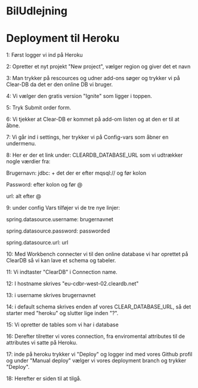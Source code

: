 # BilUdlejning
# Deployment til Heroku

1: Først logger vi ind på Heroku

2: Opretter et nyt projekt "New project", vælger region og giver det et navn

3: Man trykker på rescources og udner add-ons søger og trykker vi på Clear-DB da det er den online DB vi bruger.

4: Vi vælger den gratis version "Ignite" som ligger i toppen.

5: Tryk Submit order form.

6: Vi tjekker at Clear-DB er kommet på add-om listen og at den er til at åbne.

7: Vi går ind i settings, her trykker vi på Config-vars som åbner en undermenu.

8: Her er der et link under: CLEARDB_DATABASE_URL som vi udtrækker nogle værdier fra:

Brugernavn: jdbc: + det der er efter mqsql:// og før kolon

Password: efter kolon og før @

url: alt efter @

9: under config Vars tilføjer vi de tre nye linjer:

spring.datasource.username: brugernavnet

spring.datasource.password: passworded

spring.datasource.url: url

10: Med Workbench connecter vi til den online database vi har oprettet på ClearDB så vi kan lave et schema og tabeler.

11: Vi indtaster "ClearDB" i Connection name.

12: I hostname skrives "eu-cdbr-west-02.cleardb.net"

13: i username skrives brugernavnet

14: i default schema skrives enden af vores CLEAR_DATABASE_URL, så det starter med "heroku" og slutter lige inden "?".

15: Vi opretter de tables som vi har i database

16: Derefter tilretter vi vores connection, fra enviromental attributes til de attributes vi satte på Heroku.

17: inde på heroku trykker vi "Deploy" og logger ind med vores Github profil og under "Manual deploy" vælger vi vores deployment branch og trykker "Deploy".

18: Herefter er siden til at tilgå.
